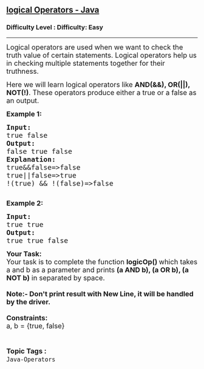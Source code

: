<h2><a href="https://www.geeksforgeeks.org/problems/logical-operators-java/1?page=1&category=Operators,Java-Operators&difficulty=Easy&sortBy=difficulty">logical Operators - Java</a></h2><h3>Difficulty Level : Difficulty: Easy</h3><hr><div class="problems_problem_content__Xm_eO"><p><span style="font-size:18px">Logical operators are used when we want to check the truth value of certain statements. Logical operators help us in checking multiple statements together for their truthness.</span></p>

<p><span style="font-size:18px">Here we will learn logical operators like <strong>AND(&amp;&amp;), OR(||), NOT(!)</strong>. These operators produce either a true or a false as an output.</span></p>

<p><strong><span style="font-size:18px">Example 1:</span></strong></p>

<pre><span style="font-size:18px"><strong>Input:</strong>
true false</span>
<span style="font-size:18px"><strong>Output:</strong></span>
<span style="font-size:18px">false true false</span>
<strong><span style="font-size:18px">Explanation:</span></strong>
<span style="font-size:18px">true&amp;&amp;false=&gt;false</span>
<span style="font-size:18px">true||false=&gt;true</span>
<span style="font-size:18px">!(true) &amp;&amp; !(false)=&gt;false</span></pre>

<p><br>
<strong><span style="font-size:18px">Example 2:</span></strong></p>

<pre><span style="font-size:18px"><strong>Input:</strong>
true true</span>
<span style="font-size:18px"><strong>Output:</strong></span>
<span style="font-size:18px">true true false</span>
</pre>

<p><span style="font-size:18px"><strong>Your Task:</strong><br>
Your task is to complete the function <strong>logicOp()&nbsp;</strong>which takes a and b as a parameter and prints <strong>(a AND b), (a OR b), (a NOT b)</strong> in separated by space.&nbsp;<br>
<br>
<strong>Note:-&nbsp;Don't print result with New Line, it will be handled by the driver.</strong><br>
<br>
<strong>Constraints:</strong><br>
a, b = {true, false}</span></p>
</div><br><p><span style=font-size:18px><strong>Topic Tags : </strong><br><code>Java-Operators</code>&nbsp;